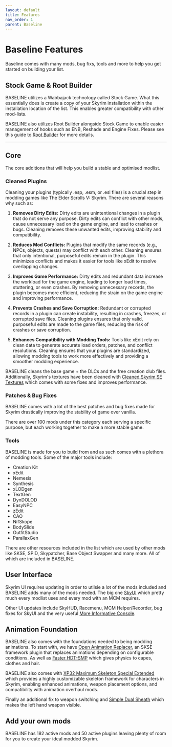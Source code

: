 ```yaml
---
layout: default
title: Features
nav_order: 1
parent: Baseline
---
```


# Baseline Features

Baseline comes with many mods, bug fixs, tools and more to help you get started on building your list.

## Stock Game & Root Builder

BASELINE utilizes a Wabbajack technology called Stock Game. What this essentially does is create a copy of your Skyrim installation within the installation location of the list. This enables greater compatibility with other mod-lists.

BASELINE also utilizes Root Builder alongside Stock Game to enable easier management of hooks such as ENB, Reshade and Engine Fixes. Please see this guide to [Root Builder](https://github.com/The-Animonculory/Modding-Resources/blob/main/Root%20Builder%20for%20Skyrim%20AE.md) for more details.
***

## Core

The core additions that will help you build a stable and optimised modlist.

### Cleaned Plugins
Cleaning your plugins (typically .esp, .esm, or .esl files) is a crucial step in modding games like The Elder Scrolls V: Skyrim. There are several reasons why such as:

1. **Removes Dirty Edits:** Dirty edits are unintentional changes in a plugin that do not serve any purpose. Dirty edits can conflict with other mods, cause unnecessary load on the game engine, and lead to crashes or bugs. Cleaning removes these unwanted edits, improving stability and compatibility.

2. **Reduces Mod Conflicts:** Plugins that modify the same records (e.g., NPCs, objects, quests) may conflict with each other. Cleaning ensures that only intentional, purposeful edits remain in the plugin. This minimizes conflicts and makes it easier for tools like xEdit to resolve overlapping changes.

3. **Improves Game Performance:** Dirty edits and redundant data increase the workload for the game engine, leading to longer load times, stuttering, or even crashes. By removing unnecessary records, the plugin becomes more efficient, reducing the strain on the game engine and improving performance.

4. **Prevents Crashes and Save Corruption:** Redundant or corrupted records in a plugin can create instability, resulting in crashes, freezes, or corrupted save files. Cleaning plugins ensures that only valid, purposeful edits are made to the game files, reducing the risk of crashes or save corruption.

5. **Enhances Compatibility with Modding Tools:** Tools like xEdit rely on clean data to generate accurate load orders, patches, and conflict resolutions. Cleaning ensures that your plugins are standardized, allowing modding tools to work more effectively and providing a smoother modding experience.

BASELINE cleans the base game + the DLCs and the free creation club files. Additionally, Skyrim's textures have been cleaned with [Cleaned Skyrim SE Textures](https://www.nexusmods.com/skyrimspecialedition/mods/38775) which comes with some fixes and improves performance.

### Patches & Bug Fixes

BASELINE comes with a lot of the best patches and bug fixes made for Skyrim drastically improving the stability of game over vanilla.

There are over 100 mods under this category each serving a specific purpose, but each working together to make a more stable game.

### Tools

BASELINE is made for you to build from and as such comes with a plethora of modding tools. Some of the major tools include:

- Creation Kit
- xEdit
- Nemesis
- Synthesis
- xLODgen
- TextGen
- DynDOLOD
- EasyNPC
- zEdit
- CAO
- NifSkope
- BodySlide
- OutfitStudio
- ParallaxGen

There are other resources included in the list which are used by other mods like SKSE, SPID, Skypatcher, Base Object Swapper and many more. All of which are included in BASELINE.

## User Interface

Skyrim UI requires updating in order to utilsie a lot of the mods included and BASELINE adds many of the mods needed. The big one [SkyUI](https://www.nexusmods.com/skyrimspecialedition/mods/12604) which pretty much every modlist uses and every mod with an MCM requires. 

Other UI updates include SkyHUD, Racemenu, MCM Helper/Recorder, bug fixes for SkyUI and the very useful [More Informative Console](https://www.nexusmods.com/skyrimspecialedition/mods/19250).

## Animation Foundation

BASELINE also comes with the foundations needed to being modding animations. To start with, we have [Open Animation Replacer](https://www.nexusmods.com/skyrimspecialedition/mods/92109), an SKSE framework plugin that replaces animations depending on configurable conditions. As well as [Faster HDT-SMP](https://www.nexusmods.com/skyrimspecialedition/mods/57339) which gives physics to capes, clothes and hair. 

BASELINE also comes with [XP32 Maximum Skeleton Special Extended](https://www.nexusmods.com/skyrimspecialedition/mods/1988) which  provides a highly customizable skeleton framework for characters in Skyrim, enabling enhanced animations, weapon placement options, and compatibility with animation overhaul mods.

Finally an additional fix to weapon switching and [Simple Dual Sheath](https://www.nexusmods.com/skyrimspecialedition/mods/50049) which makes the left hand weapon visible.

## Add your own mods

BASELINE has 182 active mods and 50 active plugins leaving plenty of room for you to create your ideal modded Skyrim.
